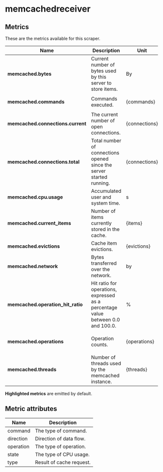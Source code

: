 [comment]: <> (Code generated by mdatagen. DO NOT EDIT.)

# memcachedreceiver

## Metrics

These are the metrics available for this scraper.

| Name | Description | Unit | Type | Attributes |
| ---- | ----------- | ---- | ---- | ---------- |
| **memcached.bytes** | Current number of bytes used by this server to store items. | By | Gauge(Int) | <ul> </ul> |
| **memcached.commands** | Commands executed. | {commands} | Sum(Int) | <ul> <li>command</li> </ul> |
| **memcached.connections.current** | The current number of open connections. | {connections} | Sum(Int) | <ul> </ul> |
| **memcached.connections.total** | Total number of connections opened since the server started running. | {connections} | Sum(Int) | <ul> </ul> |
| **memcached.cpu.usage** | Accumulated user and system time. | s | Sum(Double) | <ul> <li>state</li> </ul> |
| **memcached.current_items** | Number of items currently stored in the cache. | {items} | Sum(Int) | <ul> </ul> |
| **memcached.evictions** | Cache item evictions. | {evictions} | Sum(Int) | <ul> </ul> |
| **memcached.network** | Bytes transferred over the network. | by | Sum(Int) | <ul> <li>direction</li> </ul> |
| **memcached.operation_hit_ratio** | Hit ratio for operations, expressed as a percentage value between 0.0 and 100.0. | % | Gauge(Double) | <ul> <li>operation</li> </ul> |
| **memcached.operations** | Operation counts. | {operations} | Sum(Int) | <ul> <li>type</li> <li>operation</li> </ul> |
| **memcached.threads** | Number of threads used by the memcached instance. | {threads} | Sum(Int) | <ul> </ul> |

**Highlighted metrics** are emitted by default.

## Metric attributes

| Name | Description |
| ---- | ----------- |
| command | The type of command. |
| direction | Direction of data flow. |
| operation | The type of operation. |
| state | The type of CPU usage. |
| type | Result of cache request. |
